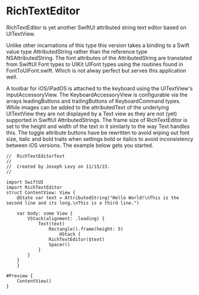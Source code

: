 # RichTextEditor
RichTextEditor is yet another SwiftUI attributed string text editor based on UITextView.

Unlike other incarnations of this type this version takes a binding to a Swift value type AttributedString rather than the reference type NSAttributedString. The font attributes of the AttributedString are translated from SwiftUI Font types to UIKit UIFont types using the routines found in FontToUIFont.swift. Which is not alway perfect but serves this application well.

A toolbar for iOS/iPadOS is attached to the keyboard using the UITextView's inputAccessoryView.  The KeyboardAccessoryView is configurable via the arrays leadingButtons and trailingButtons of KeyboardCommand types.  While images can be added to the attributedText of the underlying UITextView they are not displayed by a Text view as they are not (yet) supported in SwiftUI AttributedStrings. The frame size of RichTextEditor is set to the height and width of the text in it similarly to the way Text handles this.  The toggle attribute buttons have be rewritten to avoid wiping out font size, italic and bold traits when settings bold or italics to avoid inconsistency between iOS versions.  The example below gets you started.

	//  RichTextEditorTest
	//
	//  Created by Joseph Levy on 11/15/23.
	//

	import SwiftUI
	import RichTextEditor
	struct ContentView: View {
		@State var text = AttributedString("Hello World!\nThis is the second line and its long.\nThis is a third line.")
	
		var body: some View {
			VStack(alignment: .leading) {
				Text(text)
					Rectangle().frame(height: 5)
				        HStack {
					RichTextEditor($text)
					Spacer()
				}
			}
		}
    	}

	#Preview {
		ContentView()
	}
